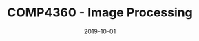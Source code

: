---
title: "COMP4360 - Image Processing"
collection: teaching
type: "Undergraduate course"
permalink: /teaching/COMP4360
venue: "Yaşar University, Computer Engineering Department"
date: 2019-10-01
location: "İzmir, TURKEY"
---